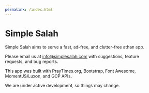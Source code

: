 ```yaml
---
permalink: /index.html
---
```

# Simple Salah

Simple Salah aims to serve a fast, ad-free, and clutter-free athan app.

Please email us at info@simplesalah.com with suggestions, feature requests, and bug reports.

This app was built with PrayTimes.org, Bootstrap, Font Awesome, MomentJS/Luxon, and GCP APIs.

We are under active development, so things may change. 
